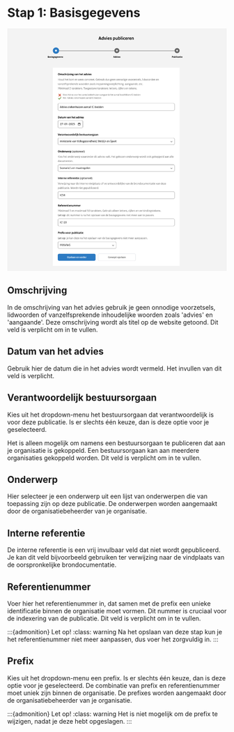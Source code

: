 # Stap 1: Basisgegevens

![Afbeelding toont de eerste stap van de uploadstraat van de balie waar alle basisgegevens van de publicatie worden ingevuld](img/advies_1.png)

## Omschrijving

In de omschrijving van het advies gebruik je geen onnodige voorzetsels, lidwoorden of vanzelfsprekende inhoudelijke woorden
zoals 'advies' en 'aangaande'.
Deze omschrijving wordt als titel op de website getoond. Dit veld is verplicht om in te vullen.

## Datum van het advies

Gebruik hier de datum die in het advies wordt vermeld. Het invullen van dit veld is verplicht.

## Verantwoordelijk bestuursorgaan

Kies uit het dropdown-menu het bestuursorgaan dat verantwoordelijk is voor deze publicatie. Is er slechts één keuze, dan is
deze optie voor je geselecteerd.

Het is alleen mogelijk om namens een bestuursorgaan te publiceren dat aan je organisatie  is gekoppeld. Een bestuursorgaan
kan aan meerdere organisaties gekoppeld worden. Dit veld is verplicht om in te vullen.

## Onderwerp

Hier selecteer je een onderwerp uit een lijst van onderwerpen die van toepassing zijn op deze publicatie. De onderwerpen worden
aangemaakt door de organisatiebeheerder van je organisatie.

## Interne referentie

De interne referentie is een vrij invulbaar veld dat niet wordt gepubliceerd. Je kan dit veld bijvoorbeeld gebruiken ter
verwijzing naar de vindplaats van de oorspronkelijke brondocumentatie.

## Referentienummer

Voer hier het referentienummer in, dat samen met de prefix een unieke identificatie binnen de organisatie moet vormen. Dit nummer
is cruciaal voor de indexering van de publicatie. Dit veld is verplicht om in te vullen.

:::{admonition} Let op!
:class: warning
Na het opslaan van deze stap kun je het referentienummer niet meer aanpassen, dus voer het zorgvuldig in.
:::

## Prefix

Kies uit het dropdown-menu een prefix. Is er slechts één keuze, dan is deze optie voor je geselecteerd. De combinatie van
prefix en referentienummer moet uniek zijn binnen de organisatie. De prefixes worden aangemaakt door de organisatiebeheerder van je organisatie.

:::{admonition} Let op!
:class: warning
Het is niet mogelijk om de prefix te wijzigen, nadat je deze hebt opgeslagen.
:::
